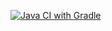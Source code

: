 [![Java CI with Gradle](https://github.com/TailakovaOlga/DebitCreditTesting/actions/workflows/gradle.yml/badge.svg)](https://github.com/TailakovaOlga/DebitCreditTesting/actions/workflows/gradle.yml)